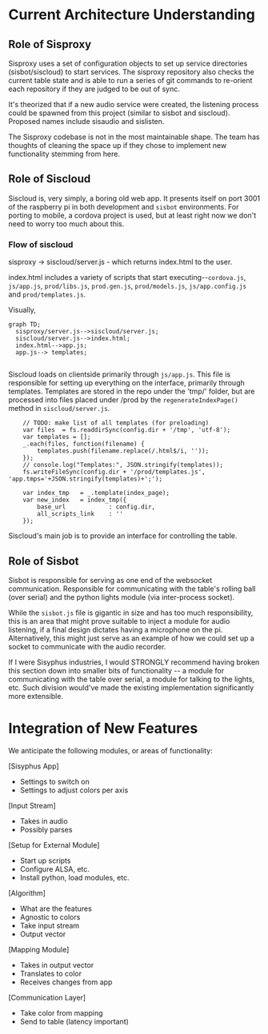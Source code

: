 # Current Architecture Understanding

## Role of Sisproxy
Sisproxy uses a set of configuration objects to set up service directories (sisbot/siscloud) to start services. The sisproxy repository also checks the current table state and is able to run a series of git commands to re-orient each repository if they are judged to be out of sync. 

It's theorized that if a new audio service were created, the listening process could be spawned from this project (similar to sisbot and siscloud). Proposed names include sisaudio and sislisten. 

The Sisproxy codebase is not in the most maintainable shape. The team has thoughts of cleaning the space up if they chose to implement new functionality stemming from here.


## Role of Siscloud

Siscloud is, very simply, a boring old web app. It presents itself on port 3001 of the raspberry pi in both development and `sisbot` environments. For porting to mobile, a cordova project is used, but at least right now we don't need to worry too much about this.

### Flow of siscloud
sisproxy -> siscloud/server.js - which returns index.html to the user.

index.html includes a variety of scripts that start executing--`cordova.js`, `js/app.js`, `prod/libs.js`, `prod.gen.js`, `prod/models.js`, `js/app.config.js` and `prod/templates.js`.

Visually, 
```mermaid
graph TD;
  sisproxy/server.js-->siscloud/server.js;
  siscloud/server.js-->index.html;
  index.html-->app.js;
  app.js--> templates;
    
```
Siscloud loads on clientside primarily through `js/app.js`. This file is responsible for setting up everything on the interface, primarily through templates. Templates are stored in the repo under the 'tmp/' folder, but are processed into files placed under /prod by the `regenerateIndexPage()` method in `siscloud/server.js`.
````
	// TODO: make list of all templates (for preloading)
	var files  = fs.readdirSync(config.dir + '/tmp', 'utf-8');
	var templates = [];
	_.each(files, function(filename) {
		templates.push(filename.replace(/.html$/i, ''));
	});
	// console.log("Templates:", JSON.stringify(templates));
	fs.writeFileSync(config.dir + '/prod/templates.js', 'app.tmps='+JSON.stringify(templates)+';');

	var index_tmp	= _.template(index_page);
	var new_index   = index_tmp({
	    base_url			: config.dir,
	    all_scripts_link	: ''
	});
````



Siscloud's main job is to provide an interface for controlling the table. 


## Role of Sisbot
Sisbot is responsible for serving as one end of the websocket communication. Responsible for communicating with the table's rolling ball (over serial) and the python lights module (via inter-process socket).

While the `sisbot.js` file is gigantic in size and has too much responsibility, this is an area that might prove suitable to inject a module for audio listening, if a final design dictates having a microphone on the pi. Alternatively, this might just serve as an example of how we could set up a socket to communicate with the audio recorder.

If I were Sisyphus industries, I would STRONGLY recommend having broken this section down into smaller bits of functionality -- a module for communicating with the table over serial, a module for talking to the lights, etc. Such division would've made the existing implementation significantly more extensible.


# Integration of New Features
We anticipate the following modules, or areas of functionality:

[Sisyphus App]
* Settings to switch on
* Settings to adjust colors per axis

[Input Stream]

* Takes in audio
* Possibly parses

[Setup for External Module]

* Start up scripts
* Configure ALSA, etc.
* Install python, load modules, etc.

[Algorithm]

* What are the features
* Agnostic to colors
* Take input stream
* Output vector

[Mapping Module]

* Takes in output vector
* Translates to color
* Receives changes from app

[Communication Layer]

* Take color from mapping
* Send to table (latency important)